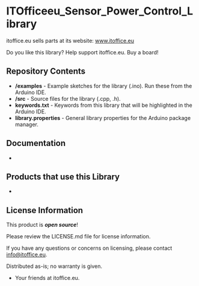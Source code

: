 ITOfficeeu_Sensor_Power_Control_Library
========================================

  itoffice.eu sells parts at its website: www.itoffice.eu
  
  Do you like this library? Help support itoffice.eu. Buy a board!


Repository Contents
-------------------

* **/examples** - Example sketches for the library (.ino). Run these from the Arduino IDE. 
* **/src** - Source files for the library (.cpp, .h).
* **keywords.txt** - Keywords from this library that will be highlighted in the Arduino IDE. 
* **library.properties** - General library properties for the Arduino package manager. 

Documentation
--------------

* 

Products that use this Library 
---------------------------------

* 

License Information
-------------------

This product is _**open source**_! 

Please review the LICENSE.md file for license information. 

If you have any questions or concerns on licensing, please contact info@itoffice.eu.

Distributed as-is; no warranty is given.

- Your friends at itoffice.eu.
